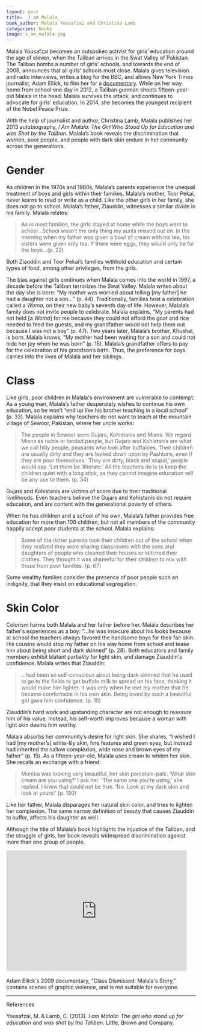 ```yaml
---
layout: post
title: _I am Malala_
book_author: Malala Yousafzai and Christina Lamb
categories: books
image: i_am_malala.jpg
---
```


Malala Yousafzai becomes an outspoken activist for girls’ education around the age of eleven, when the Taliban arrives in the Swat Valley of Pakistan. The Taliban bombs a number of girls’ schools, and towards the end of 2008, announces that all girls’ schools must close. Malala gives television and radio interviews, writes a blog for the BBC, and allows New York Times journalist, Adam Ellick, to film her for a [documentary](#video). While on her way home from school one day in 2012, a Taliban gunman shoots fifteen-year-old Malala in the head. Malala survives the attack, and continues to advocate for girls’ education. In 2014, she becomes the youngest recipient of the Nobel Peace Prize.

With the help of journalist and author, Christina Lamb, Malala publishes her 2013 autobiography, _I Am Malala: The Girl Who Stood Up for Education and was Shot by the Taliban_. Malala’s book reveals the discrimination that women, poor people, and people with dark skin endure in her community across the generations. 

# Gender

As children in the 1970s and 1980s, Malala’s parents experience the unequal treatment of boys and girls within their families. Malala’s mother, Toor Pekai, never learns to read or write as a child. Like the other girls in her family, she does not go to school. Malala’s father, Ziauddin, witnesses a similar divide in his family. Malala relates:


> As in most families, the girls stayed at home while the boys went to school...School wasn’t the only thing my aunts missed out on. In the morning when my father was given a bowl of cream with his tea, his sisters were given only tea. If there were eggs, they would only be for the boys…(p. 22)

Both Ziauddin and Toor Pekai’s families withhold education and certain types of food, among other privileges, from the girls.

The bias against girls continues when Malala comes into the world in 1997, a decade before the Taliban terrorizes the Swat Valley. Malala writes about the day she is born: “My mother was worried about telling [my father] he had a daughter not a son...” (p. 44). Traditionally, families host a celebration called a _Woma_, on their new baby’s seventh day of life. However, Malala’s family does not invite people to celebrate. Malala explains, “My parents had not held [a _Woma_] for me because they could not afford the goat and rice needed to feed the guests, and my grandfather would not help them out because I was not a boy” (p. 47). Two years later, Malala’s brother, Khushal, is born. Malala knows, “My mother had been waiting for a son and could not hide her joy when he was born” (p. 15). Malala’s grandfather offers to pay for the celebration of his grandson’s birth. Thus, the preference for boys carries into the lives of Malala and her siblings.

# Class

Like girls, poor children in Malala's environment are vulnerable to contempt. As a young man, Malala’s father desperately wishes to continue his own education, so he won’t  “end up like his brother teaching in a local school” (p. 33). Malala explains why teachers do not want to teach at the mountain village of Sewoor, Pakistan, where her uncle works:

> The people in Sewoor were Gujars, Kohistanis and Mians. We regard Mians as noble or landed people, but Gujars and Kohistanis are what we call hilly people, peasants who look after buffaloes. Their children are usually dirty and they are looked down upon by Pashtuns, even if they are poor themselves. ‘They are dirty, black and stupid,’ people would say. ‘Let them be illiterate.’ All the teachers do is to keep the children quiet with a long stick, as they cannot imagine education will be any use to them. (p. 34)

Gujars and Kohistanis are victims of scorn due to their traditional livelihoods. Even teachers believe the Gujars and Kohistanis do not require education, and are content with the generational poverty of others.

When he has children and a school of his own, Malala’s father provides free education for more than 100 children, but not all members of the community happily accept poor students at the school. Malala explains:

> Some of the richer parents took their children out of the school when they realized they were sharing classrooms with the sons and daughters of people who cleaned their houses or stitched their clothes. They thought it was shameful for their children to mix with those from poor families. (p. 67)

Some wealthy families consider the presence of poor people such an indignity, that they insist on educational segregation.

# Skin Color

Colorism harms both Malala and her father before her. Malala describes her father’s experiences as a boy: “...he was insecure about his looks because at school the teachers always favored the handsome boys for their fair skin. His cousins would stop my father on his way home from school and tease him about being short and dark skinned” (p. 28). Both educators and family members exhibit blatant partiality for light skin, and damage Ziauddin's confidence. Malala writes that Ziauddin:

> ...had been so self-conscious about being dark-skinned that he used to go to the fields to get buffalo milk to spread on his face, thinking it would make him lighter. It was only when he met my mother that he became comfortable in his own skin. Being loved by such a beautiful girl gave him confidence. (p. 15)

Ziauddin’s hard work and upstanding character are not enough to reassure him of his value. Instead, his self-worth improves because a woman with light skin deems him worthy.

Malala absorbs her community’s desire for light skin. She shares, “I wished I had [my mother’s] white-lily skin, fine features and green eyes, but instead had inherited the sallow complexion, wide nose and brown eyes of my father” (p. 15). As a fifteen-year-old, Malala uses cream to whiten her skin. She recalls an exchange with a friend:


> Moniba was looking very beautiful, her skin porcelain-pale. ‘What skin cream are you using?’ I ask her. ‘The same one you’re using,’ she replied. I knew that could not be true. ‘No. Look at my dark skin and look at yours!’ (p. 190)

Like her father, Malala disparages her natural skin color, and tries to lighten her complexion. The same narrow definition of beauty that causes Ziauddin to suffer, affects his daughter as well.

Although the title of Malala’s book highlights the injustice of the Taliban, and the struggle of girls, her book reveals widespread discrimination against more than one group of people.

<div class="resp-container" id="video">
  <iframe class="resp-iframe" title="New York Times Video - Embed Player" width="480" height="321" frameborder="0" scrolling="no" allowfullscreen="true" marginheight="0" marginwidth="0" id="nyt_video_player" src="https://www.nytimes.com/video/players/offsite/index.html?videoId=100000001835296"></iframe>
</div>

<br>
Adam Ellick's 2009 documentary, "Class Dismissed: Malala's Story," contains scenes of graphic violence, and is not suitable for everyone.

---
References

Yousafzai, M. & Lamb, C. (2013). _I am Malala: The girl who stood up for education and was shot by the Taliban._ Little, Brown and Company.
